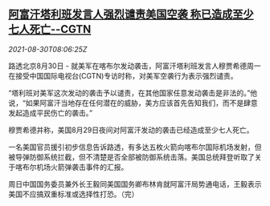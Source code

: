 <!--1630312263000-->
[阿富汗塔利班发言人强烈谴责美国空袭 称已造成至少七人死亡--CGTN](https://cn.reuters.com/article/afghanistan-taliban-us-attack-0830-idCNKBS2FV0HM)
------

<div><i>2021-08-30T08:06:25Z</i></div><p>路透北京8月30日 - 就美军在喀布尔发动袭击，阿富汗塔利班发言人穆贾希德周一在接受中国国际电视台(CGTN)专访时称，对美军空袭行为表示强烈谴责。</p><p>“塔利班对美军这次发动的袭击予以谴责，在其他国家任意发动袭击是非法的。”他说，“如果阿富汗当地存在任何潜在的威胁，美方应该首先告知我们，而不是肆意发起造成平民伤亡的袭击。”</p><p>穆贾希德并称，美国8月29日夜间对阿富汗发动的袭击已经造成至少七人死亡。</p><p>一名美国官员援引初步信息告诉路透，有多达五枚火箭向喀布尔国际机场发射，但被导弹防御系统拦截，但不清楚是否全部被防御系统击落。美国总统拜登听取了关于喀布尔机场火箭弹袭击事件的汇报。</p><p>周日中国国务委员兼外长王毅同美国国务卿布林肯就阿富汗局势通电话，王毅表示美国不应搞双重标准或选择性打恐。（完）</p>
